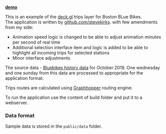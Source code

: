 [**demo**](https://wonderful-easley-5aed11.netlify.com/) 

This is an example of the [deck.gl](https://deck.gl/#/examples/core-layers/trips-layer) trips layer for Boston BLue Bikes.   
The application is written by [github.com/stevekirks](https://github.com/stevekirks/deckgl-trips). 
with few amendments from my side:
- Animation speed logic is changed to be able to adjust animation minutes per second of real time
- Additional selection interface item and logic is added to be able to highlight all incoming trips for selected stations
- Minor interface adjustments

The source data - [Bluebikes history data](https://s3.amazonaws.com/hubway-data/index.html) for October 2019.
One wednesday and one sunday from this data are processed to appropriate for the application format.  

Trips routes are calculated using [Graphhopper](https://github.com/graphhopper/graphhopper) routing engine.

To run the application use the content of build folder and put it to a webserver.  
 
### Data format
Sample data is stored in the `public/data` folder.  
